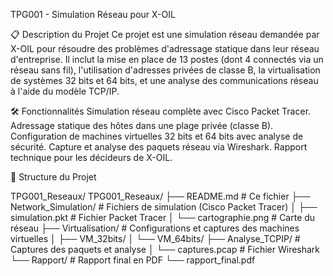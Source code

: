 TPG001 - Simulation Réseau pour X-OIL

📋 Description du Projet
Ce projet est une simulation réseau demandée par X-OIL pour résoudre des problèmes d'adressage statique dans leur réseau d'entreprise. Il inclut la mise en place de 13 postes (dont 4 connectés via un réseau sans fil), l'utilisation d'adresses privées de classe B, la virtualisation de systèmes 32 bits et 64 bits, et une analyse des communications réseau à l'aide du modèle TCP/IP.


🛠️ Fonctionnalités
Simulation réseau complète avec Cisco Packet Tracer.
Adressage statique des hôtes dans une plage privée (classe B).
Configuration de machines virtuelles 32 bits et 64 bits avec analyse de sécurité.
Capture et analyse des paquets réseau via Wireshark.
Rapport technique pour les décideurs de X-OIL.

📂 Structure du Projet

TPG001_Reseaux/
TPG001_Reseaux/
├── README.md            # Ce fichier
├── Network_Simulation/  # Fichiers de simulation (Cisco Packet Tracer)
│   ├── simulation.pkt   # Fichier Packet Tracer
│   └── cartographie.png # Carte du réseau
├── Virtualisation/      # Configurations et captures des machines virtuelles
│   ├── VM_32bits/
│   └── VM_64bits/
├── Analyse_TCPIP/       # Captures des paquets et analyse
│   └── captures.pcap    # Fichier Wireshark
└── Rapport/             # Rapport final en PDF
    └── rapport_final.pdf
